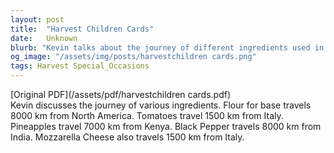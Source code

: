 ```yaml
---
layout: post
title:  "Harvest Children Cards"
date:   Unknown
blurb: "Kevin talks about the journey of different ingredients used in our daily meals. He highlights the distances they travel from various parts of the world to our tables, emphasizing the global interconnectedness of our food supply."
og_image: "/assets/img/posts/harvestchildren cards.png"
tags: Harvest Special_Occasions
---
```

[Original PDF](/assets/pdf/harvestchildren cards.pdf)    
Kevin discusses the journey of various ingredients. Flour for base travels 8000 km from North America. Tomatoes travel 1500 km from Italy. Pineapples travel 7000 km from Kenya. Black Pepper travels 8000 km from India. Mozzarella Cheese also travels 1500 km from Italy.
